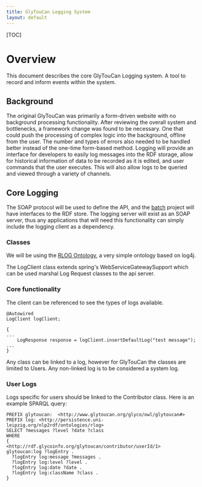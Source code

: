 ```yaml
---
title: GlyTouCan Logging System
layout: default
---
```


[TOC]

# Overview
This document describes the core GlyTouCan Logging system.  A tool to record and inform events within the system.

## Background
The original GlyTouCan was primarily a form-driven website with no background processing functionality.  After reviewing the overall system and  bottlenecks, a framework change was found to be necessary.  One that could push the processing of complex logic into the background, offline from the user.  The number and types of errors also needed to be handled better instead of the one-time form-based method.  Logging will provide an interface for developers to easily log messages into the RDF storage, allow for historical information of data to be recorded as it is edited, and user commands that the user executes.  This will also allow logs to be queried and viewed through a variety of channels.

## Core Logging

The SOAP protocol will be used to define the API, and the [batch](/batch) project will have interfaces to the RDF store.   The logging server will exist as an SOAP server, thus any applications that will need this functionality can simply include the logging client as a dependency.

### Classes

We will be using the [RLOG Ontology](http://persistence.uni-leipzig.org/nlp2rdf/ontologies/rlog/rlog.html), a very simple ontology based on log4j.

The LogClient class extends spring's WebServiceGatewaySupport which can be used marshal Log Request classes to the api server.
### Core functionality

The client can be referenced to see the types of logs available.
```
@Autowired
LogClient logClient;

{
...
	LogResponse response = logClient.insertDefaultLog("test message");
...
}
```
Any class can be linked to a log, however for GlyTouCan the classes are limited to Users.  Any non-linked log is to be considered a system log.

### User Logs
Logs specific for users should be linked to the Contributor class.  Here is an example SPARQL query:
```
PREFIX glytoucan:  <http://www.glytoucan.org/glyco/owl/glytoucan#>
PREFIX log: <http://persistence.uni-leipzig.org/nlp2rdf/ontologies/rlog>
SELECT ?messages ?level ?date ?class
WHERE
{
<http://rdf.glycoinfo.org/glytoucan/contributor/userId/1> glytoucan:log ?logEntry .
  ?logEntry log:message ?messages .
  ?logEntry log:level ?level .
  ?logEntry log:date ?date .
  ?logEntry log:className ?class .
}
```